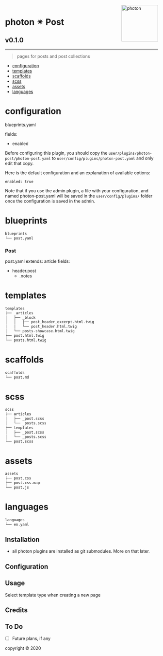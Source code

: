 <a href="https://photon-platform.net/">
    <img src="https://photon-platform.net/user/images/photon-logo-banner.png" alt="photon" title="photon" align="right" height="120" />
</a>


# photon ✴ Post

## v0.1.0

---


> pages for posts and post collections

- [configuration](#configuration)
- [templates](#templates)
- [scaffolds](#scaffolds)
- [scss](#scss)
- [assets](#assets)
- [languages](#languages)

# configuration
blueprints.yaml

fields:
- enabled

Before configuring this plugin, you should copy the `user/plugins/photon-post/photon-post.yaml` to `user/config/plugins/photon-post.yaml` and only edit that copy.

Here is the default configuration and an explanation of available options:

```
enabled: true

```

Note that if you use the admin plugin, a file with your configuration, and named photon-post.yaml will be saved in the `user/config/plugins/` folder once the configuration is saved in the admin.


# blueprints

```sh
blueprints
└── post.yaml
```

### Post
post.yaml
extends: article
fields:
- header.post
  - .notes

# templates

```sh
templates
├── _articles
│   ├── _block
│   │   ├── post_header_excerpt.html.twig
│   │   └── post_header.html.twig
│   └── posts-showcase.html.twig
├── post.html.twig
└── posts.html.twig
```

# scaffolds

```sh
scaffolds
└── post.md
```

# scss

```sh
scss
├── articles
│   ├── _post.scss
│   └── _posts.scss
├── templates
│   ├── _post.scss
│   └── _posts.scss
└── post.scss
```

# assets

```sh
assets
├── post.css
├── post.css.map
└── post.js
```

# languages

```sh
languages
└── en.yaml
```


## Installation

- all photon plugins are installed as git submodules. More on that later.



## Configuration


## Usage

Select template type when creating a new page

## Credits


## To Do

- [ ] Future plans, if any


copyright &copy; 2020
